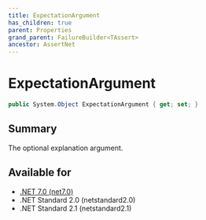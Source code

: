 ```yaml
---
title: ExpectationArgument
has_children: true
parent: Properties
grand_parent: FailureBuilder<TAssert>
ancestor: AssertNet
---
```

# ExpectationArgument

```csharp
public System.Object ExpectationArgument { get; set; }
```

## Summary
The optional explanation argument.

## Available for
- [.NET 7.0 (net7.0)](https://versionsof.net/core/7.0/)
- .NET Standard 2.0 (netstandard2.0)
- .NET Standard 2.1 (netstandard2.1)

